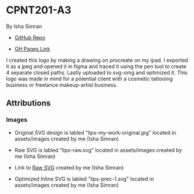 # CPNT201-A3
By Isha Simran

- [GitHub Repo](https://github.com/IshaSimran/cpnt201-a3)

- [GH Pages Link](https://ishasimran.github.io/cpnt201-a3/)

I created this logo by making a drawing on procreate on my ipad. I exported it as a jpeg and opened it in figma and traced it using the pen tool to create 4 separate closed paths. Lastly uploaded to svg-omg and optimized it. This logo was made in mind for a potential client with a cosmetic tattooing business or freelance makeup-artist business.

## Attributions

### Images

- Original SVG design is labled "lips-my-work-original.jpg" located in assets/images created by me (Isha Simran)

- Raw SVG is labled "lips-raw.svg" located in assets/images created by me (Isha Simran)

- Link to [Raw SVG](https://www.figma.com/file/ETEIzweVdHBHuJUYntGUkg/lips?node-id=0%3A1) created by me (Isha Simran)

- Optimized Inline SVG is labled "lips-prec-1.svg" located in assets/images created by me (Isha Simran)